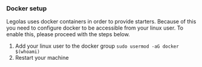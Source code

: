 ### Docker setup
Legolas uses docker containers in order to provide starters. Because of this you need to configure docker to be accessible from your linux user. To enable this, please proceed with the steps below.

1. Add your linux user to the docker group
`sudo usermod -aG docker $(whoami)`
2. Restart your machine